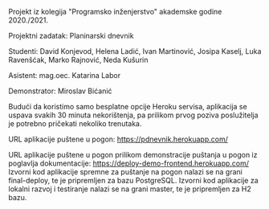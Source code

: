 Projekt iz kolegija "Programsko inženjerstvo" akademske godine 2020./2021.

Projektni zadatak: Planinarski dnevnik

Studenti:
David Konjevod,
Helena Ladić,
Ivan Martinović,
Josipa Kaselj,
Luka Ravenšćak,
Marko Rajnović,
Neda Kušurin

Asistent: 
mag.oec. Katarina Labor

Demonstrator:
Miroslav Bićanić


Budući da koristimo samo besplatne opcije Heroku servisa, aplikacija se uspava svakih 30 minuta nekorištenja,
pa prilikom prvog poziva poslužitelja je potrebno pričekati nekoliko trenutaka.

URL aplikacije puštene u pogon: https://pdnevnik.herokuapp.com/


URL aplikacije puštene u pogon prilikom demonstracije puštanja
u pogon iz poglavlja dokumentacije: https://deploy-demo-frontend.herokuapp.com/
Izvorni kod aplikacije spremne za puštanje na pogon nalazi se na grani final-deploy, te je pripremljen za bazu PostgreSQL.
Izvorni kod aplikacije za lokalni razvoj i testiranje nalazi se na grani master, te je pripremljen za H2 bazu.
